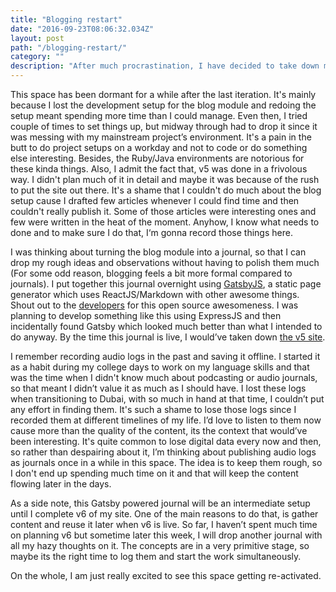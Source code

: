 ```yaml
---
title: "Blogging restart"
date: "2016-09-23T08:06:32.034Z"
layout: post
path: "/blogging-restart/"
category: ""
description: "After much procrastination, I have decided to take down my current site and replace it with a journal which is developed using GatsbyJS. This journal will be an intermediate space until the next version is complete."
---
```


This space has been dormant for a while after the last iteration. It's mainly because I lost the development setup for the blog module and redoing the setup meant spending more time than I could manage. Even then, I tried couple of times to set things up, but midway through had to drop it since it was messing with my mainstream project’s environment. It's a pain in the butt to do project setups on a workday and not to code or do something else interesting. Besides, the Ruby/Java environments are notorious for these kinda things. Also, I admit the fact that, v5 was done in a frivolous way. I didn't plan much of it in detail and maybe it was because of the rush to put the site out there. It's a shame that I couldn't do much about the blog setup cause I drafted few articles whenever I could find time and then couldn't really publish it. Some of those articles were interesting ones and few were written in the heat of the moment. Anyhow, I know what needs to done and to make sure I do that, I‘m gonna record those things here.

I was thinking about turning the blog module into a journal, so that I can drop my rough ideas and observations without having to polish them much (For some odd reason, blogging feels a bit more formal compared to journals). I put together this journal overnight using [GatsbyJS](https://github.com/gatsbyjs/gatsby), a static page generator which uses ReactJS/Markdown with other awesome things. Shout out to the [developers](https://github.com/gatsbyjs/gatsby/graphs/contributors) for this open source awesomeness. I was planning to develop something like this using ExpressJS and then incidentally found Gatsby which looked much better than what I intended to do anyway. By the time this journal is live, I would’ve taken down [the v5 site](https://www.dropbox.com/sh/x04025f5pl0cjww/AADzE4BMA9xyxZlAHZf010MJa?dl=0).

I remember recording audio logs in the past and saving it offline. I started it as a habit during my college days to work on my language skills and that was the time when I didn't know much about podcasting or audio journals, so that meant I didn’t value it as much as I should have. I lost these logs when transitioning to Dubai, with so much in hand at that time, I couldn’t put any effort in finding them. It's such a shame to lose those logs since I recorded them at different timelines of my life. I’d love to listen to them now cause more than the quality of the content, its the context that would’ve been interesting. It's quite common to lose digital data every now and then, so rather than despairing about it, I’m thinking about publishing audio logs as journals once in a while in this space. The idea is to keep them rough, so I don't end up spending much time on it and that will keep the content flowing later in the days.

As a side note, this Gatsby powered journal will be an intermediate setup until I complete v6 of my site. One of the main reasons to do that, is gather content and reuse it later when v6 is live. So far, I haven’t spent much time on planning v6 but sometime later this week, I will drop another journal with all my hazy thoughts on it. The concepts are in a very primitive stage, so maybe its the right time to log them and start the work simultaneously.

On the whole, I am just really excited to see this space getting re-activated. <i class="em em-smiley"></i>
